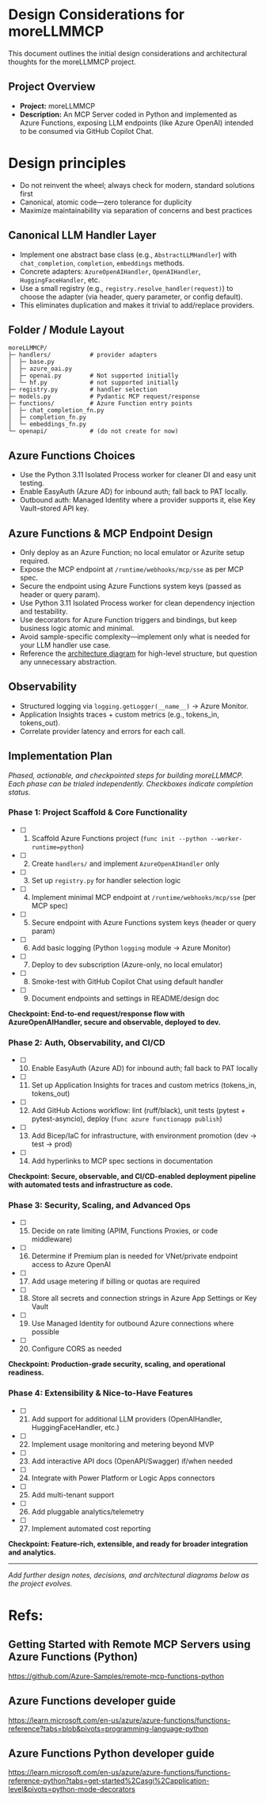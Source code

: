 # Design Considerations for moreLLMMCP

This document outlines the initial design considerations and architectural thoughts for the moreLLMMCP project.

## Project Overview
- **Project:** moreLLMMCP
- **Description:** An MCP Server coded in Python and implemented as Azure Functions, exposing LLM endpoints (like Azure OpenAI) intended to be consumed via GitHub Copilot Chat.

# Design principles
- Do not reinvent the wheel; always check for modern, standard solutions first
- Canonical, atomic code—zero tolerance for duplicity
- Maximize maintainability via separation of concerns and best practices

## Canonical LLM Handler Layer
- Implement one abstract base class (e.g., `AbstractLLMHandler`) with `chat_completion`, `completion`, `embeddings` methods.
- Concrete adapters: `AzureOpenAIHandler`, `OpenAIHandler`, `HuggingFaceHandler`, etc.
- Use a small registry (e.g., `registry.resolve_handler(request)`) to choose the adapter (via header, query parameter, or config default).
- This eliminates duplication and makes it trivial to add/replace providers.

## Folder / Module Layout
```
moreLLMMCP/
├─ handlers/           # provider adapters
│  ├─ base.py
│  ├─ azure_oai.py
│  ├─ openai.py        # Not supported initially
│  └─ hf.py            # not supported initially
├─ registry.py         # handler selection
├─ models.py           # Pydantic MCP request/response
├─ functions/          # Azure Function entry points
│  ├─ chat_completion_fn.py
│  ├─ completion_fn.py
│  └─ embeddings_fn.py
└─ openapi/            # (do not create for now)
```

## Azure Functions Choices
- Use the Python 3.11 Isolated Process worker for cleaner DI and easy unit testing.
- Enable EasyAuth (Azure AD) for inbound auth; fall back to PAT locally.
- Outbound auth: Managed Identity where a provider supports it, else Key Vault–stored API key.

## Azure Functions & MCP Endpoint Design
- Only deploy as an Azure Function; no local emulator or Azurite setup required.
- Expose the MCP endpoint at `/runtime/webhooks/mcp/sse` as per MCP spec.
- Secure the endpoint using Azure Functions system keys (passed as header or query param).
- Use Python 3.11 Isolated Process worker for clean dependency injection and testability.
- Use decorators for Azure Function triggers and bindings, but keep business logic atomic and minimal.
- Avoid sample-specific complexity—implement only what is needed for your LLM handler use case.
- Reference the [architecture diagram](https://github.com/Azure-Samples/remote-mcp-functions-python/blob/main/architecture-diagram.png) for high-level structure, but question any unnecessary abstraction.

## Observability
- Structured logging via `logging.getLogger(__name__)` → Azure Monitor.
- Application Insights traces + custom metrics (e.g., tokens_in, tokens_out).
- Correlate provider latency and errors for each call.

## Implementation Plan

_Phased, actionable, and checkpointed steps for building moreLLMMCP. Each phase can be trialed independently. Checkboxes indicate completion status._

### Phase 1: Project Scaffold & Core Functionality
- [ ] 1. Scaffold Azure Functions project (`func init --python --worker-runtime=python`)
- [ ] 2. Create `handlers/` and implement `AzureOpenAIHandler` only
- [ ] 3. Set up `registry.py` for handler selection logic
- [ ] 4. Implement minimal MCP endpoint at `/runtime/webhooks/mcp/sse` (per MCP spec)
- [ ] 5. Secure endpoint with Azure Functions system keys (header or query param)
- [ ] 6. Add basic logging (Python `logging` module → Azure Monitor)
- [ ] 7. Deploy to dev subscription (Azure-only, no local emulator)
- [ ] 8. Smoke-test with GitHub Copilot Chat using default handler
- [ ] 9. Document endpoints and settings in README/design doc

**Checkpoint: End-to-end request/response flow with AzureOpenAIHandler, secure and observable, deployed to dev.**

### Phase 2: Auth, Observability, and CI/CD
- [ ] 10. Enable EasyAuth (Azure AD) for inbound auth; fall back to PAT locally
- [ ] 11. Set up Application Insights for traces and custom metrics (tokens_in, tokens_out)
- [ ] 12. Add GitHub Actions workflow: lint (ruff/black), unit tests (pytest + pytest-asyncio), deploy (`func azure functionapp publish`)
- [ ] 13. Add Bicep/IaC for infrastructure, with environment promotion (dev → test → prod)
- [ ] 14. Add hyperlinks to MCP spec sections in documentation

**Checkpoint: Secure, observable, and CI/CD-enabled deployment pipeline with automated tests and infrastructure as code.**

### Phase 3: Security, Scaling, and Advanced Ops
- [ ] 15. Decide on rate limiting (APIM, Functions Proxies, or code middleware)
- [ ] 16. Determine if Premium plan is needed for VNet/private endpoint access to Azure OpenAI
- [ ] 17. Add usage metering if billing or quotas are required
- [ ] 18. Store all secrets and connection strings in Azure App Settings or Key Vault
- [ ] 19. Use Managed Identity for outbound Azure connections where possible
- [ ] 20. Configure CORS as needed

**Checkpoint: Production-grade security, scaling, and operational readiness.**

### Phase 4: Extensibility & Nice-to-Have Features
- [ ] 21. Add support for additional LLM providers (OpenAIHandler, HuggingFaceHandler, etc.)
- [ ] 22. Implement usage monitoring and metering beyond MVP
- [ ] 23. Add interactive API docs (OpenAPI/Swagger) if/when needed
- [ ] 24. Integrate with Power Platform or Logic Apps connectors
- [ ] 25. Add multi-tenant support
- [ ] 26. Add pluggable analytics/telemetry
- [ ] 27. Implement automated cost reporting

**Checkpoint: Feature-rich, extensible, and ready for broader integration and analytics.**

---

*Add further design notes, decisions, and architectural diagrams below as the project evolves.*

# Refs: 
## Getting Started with Remote MCP Servers using Azure Functions (Python)
https://github.com/Azure-Samples/remote-mcp-functions-python
## Azure Functions developer guide
https://learn.microsoft.com/en-us/azure/azure-functions/functions-reference?tabs=blob&pivots=programming-language-python
## Azure Functions Python developer guide
https://learn.microsoft.com/en-us/azure/azure-functions/functions-reference-python?tabs=get-started%2Casgi%2Capplication-level&pivots=python-mode-decorators
